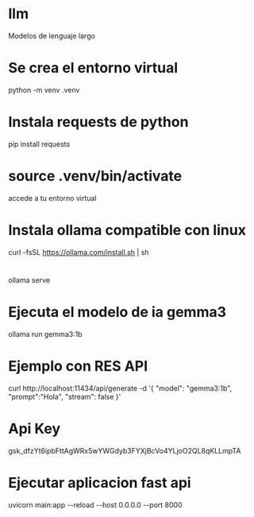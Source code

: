 # llm
Modelos de lenguaje largo

# Se crea el entorno virtual
python -m venv .venv

# Instala requests de python
pip install requests

# source .venv/bin/activate
accede a tu entorno virtual

# Instala ollama compatible con linux
curl -fsSL https://ollama.com/install.sh | sh
# 
ollama serve

# Ejecuta el modelo de ia gemma3
ollama run gemma3:1b 

# Ejemplo con RES API
curl http://localhost:11434/api/generate -d '{
  "model": "gemma3:1b",
  "prompt":"Hola",
  "stream": false
}'

# Api Key
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

# Ejecutar aplicacion fast api
uvicorn main:app --reload --host 0.0.0.0 --port 8000